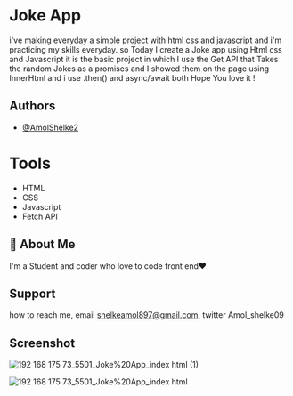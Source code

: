 # Joke App

i've making everyday a simple project with html css and javascript and i'm practicing my skills everyday.
so Today I create a Joke app using Html css and Javascript it is the basic project in which I use the Get API 
that Takes the random Jokes as a promises and I showed them on the page using InnerHtml and i use .then() and async/await both Hope You love it !

## Authors

- [@AmolShelke2](https://www.github.com/AmolShelke2)


# Tools

* HTML  
* CSS  
* Javascript
* Fetch API
## 🚀 About Me

I'm a Student and coder who love to code front end❤️

## Support

how to reach me, email shelkeamol897@gmail.com, twitter Amol_shelke09


## Screenshot
![192 168 175 73_5501_Joke%20App_index html (1)](https://user-images.githubusercontent.com/95171638/146024545-43e38c77-b798-48a4-854c-bac648318449.png)

![192 168 175 73_5501_Joke%20App_index html](https://user-images.githubusercontent.com/95171638/146024567-e50c0695-7a18-4f0f-951a-becf1b974705.png)
